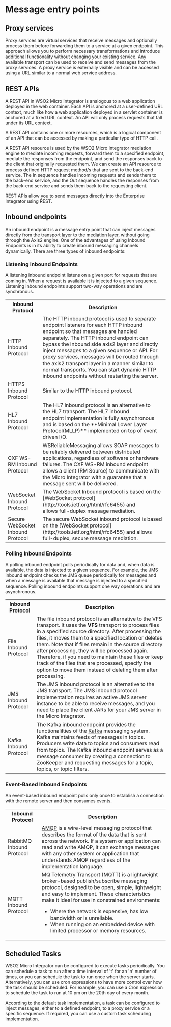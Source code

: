 # Message entry points

## Proxy services

Proxy services are virtual services that receive messages and optionally
process them before forwarding them to a service at a given endpoint.
This approach allows you to perform necessary transformations and
introduce additional functionality without changing your existing
service. Any available transport can be used to receive and send
messages from the proxy services. A proxy service is externally visible
and can be accessed using a URL similar to a normal web service address.

## REST APIs

A REST API in WSO2 Micro Integrator is analogous to a web application
deployed in the web container. Each API is anchored at a
user-defined URL context, much like how a web application deployed in a
servlet container is anchored at a fixed URL context. An API will only
process requests that fall under its URL context. 

A REST API contains one or more resources, which is a logical component of an API that can be
accessed by making a particular type of HTTP call.

A REST API resource is used by the WSO2 Micro Integrator mediation
engine to mediate incoming requests, forward them to a specified
endpoint, mediate the responses from the endpoint, and send the
responses back to the client that originally requested them. We can
create an API resource to process defined HTTP request method/s
that are sent to the back-end service. The In sequence handles incoming
requests and sends them to the back-end service, and the Out sequence
handles the responses from the back-end service and sends them back to
the requesting client.

REST APIs allow you to send messages directly into the Enterprise
Integrator using REST.

## Inbound endpoints

An inbound endpoint is a message entry point that can inject messages directly from the transport
 layer to the mediation layer, without going through the Axis2 engine. One of the advantages of using Inbound Endpoints is in its ability to create inbound messaging channels dynamically. There are three types of inbound endpoints:

### Listening Inbound Endpoints

A listening inbound endpoint listens on a given port for requests that are coming in. When a request is available it is injected to a given sequence. Listening inbound endpoints support two-way operations and are synchronous.

<table>
    <tr>
        <th>Inbound Protocol</th>
        <th>Description</th>
    </tr>
    <tr>
        <td>HTTP Inbound Protocol</td>
        <td>
            The HTTP inbound protocol is used to separate endpoint listeners for each HTTP inbound endpoint so that messages are handled separately. The HTTP inbound endpoint can bypass the inbound side axis2 layer and directly inject messages to a given sequence or API. For proxy services, messages will be routed through the axis2 transport layer in a manner similar to normal transports. You can start dynamic HTTP inbound endpoints without restarting the server.
        </td>
    </tr>
    <tr>
        <td>HTTPS Inbound Protocol</td>
        <td>
            Similar to the HTTP inbound protocol.
        </td>
    </tr>
    <tr>
        <td>HL7 Inbound Protocol</td>
        <td>
            The HL7 inbound protocol is an alternative to the HL7 transport. The HL7 inbound endpoint implementation is fully asynchronous and is based on the **Minimal Lower Layer Protocol(MLLP)** implemented on top of event driven I/O.
        </td>
    </tr>
    <tr>
        <td>CXF WS-RM Inbound Protocol</td>
        <td>
            WS­ReliableMessaging allows SOAP messages to be reliably delivered between distributed applications, regardless of software or hardware failures. The CXF WS­-RM inbound endpoint allows a client (RM Source) to communicate with the Micro Integrator with a guarantee that a message sent will be delivered.
        </td>
    </tr>
    <tr>
        <td>WebSocket Inbound Protocol</td>
        <td>
            The WebSocket Inbound protocol is based on the [WebSocket protocol](http://tools.ietf.org/html/rfc6455) and allows full-duplex message mediation.
        </td>
    </tr>
    <tr>
        <td>Secure WebSocket Inbound Protocol</td>
        <td>
           The secure WebSocket inbound protocol is based on the [WebSocket protocol](http://tools.ietf.org/html/rfc6455) and allows full-duplex, secure message mediation.
        </td>
    </tr>
</table>

### Polling Inbound Endpoints

A polling inbound endpoint polls periodically for data and, when data is available, the data is injected to a given sequence. For example, the JMS inbound endpoint checks the JMS queue periodically for messages and when a message is available that message is injected to a specified sequence. Polling inbound endpoints support one way operations and are
asynchronous.

<table>
    <tr>
        <th>Inbound Protocol</th>
        <th>Description</th>
    </tr>
    <tr>
        <td>File Inbound Protocol</td>
        <td>
            The file inbound protocol is an alternative to the VFS transport. It uses the <b>VFS</b> transport to process files in a specified source directory. After processing the files, it moves them to a specified location or deletes them. Note that if files remain in the source directory after processing, they will be processed again. Therefore, if you need to maintain these files or keep track of the files that are processed, specify the option to move them instead of deleting them after processing.
        </td>
    </tr>
    <tr>
        <td>JMS Inbound Protocol</td>
        <td>
            The JMS inbound protocol is an alternative to the JMS transport. The JMS inbound protocol implementation requires an active JMS server instance to be able to receive messages, and you need to place the client JARs for your JMS server in the Micro Integrator.
        </td>
    </tr>
    <tr>
        <td>Kafka Inbound Protocol</td>
        <td>
            The Kafka inbound endpoint provides the functionalilties of the <a href="http://kafka.apache.org/documentation.html">Kafka</a> messaging system. Kafka maintains feeds of messages in topics. Producers write data to topics and consumers read from topics. The Kafka inbound endpoint serves as a message consumer by creating a connection to ZooKeeper and requesting messages for a topic, topics, or topic filters.
        </td>
    </tr>
</table>

### Event-Based Inbound Endpoints

An event-based inbound endpoint polls only once to establish a connection with the remote server and then consumes events.

<table>
    <tr>
        <th>Inbound Protocol</th>
        <th>Description</th>
    </tr>
    <tr>
        <td>RabbitMQ Inbound Protocol</td>
        <td>
            <a href="http://en.wikipedia.org/wiki/Advanced_Message_Queuing_Protocol">AMQP</a> is a wire-level messaging protocol that describes the format of the data that is sent across the network. If a system or application can read and write AMQP, it can exchange messages with any other system or application that understands AMQP regardless of the implementation language.
        </td>
    </tr>
    <tr>
        <td>MQTT Inbound Protocol</td>
        <td>
            MQ Telemetry Transport (MQTT) is a lightweight broker-based publish/subscribe messaging protocol, designed to be open, simple, lightweight and easy to implement. These characteristics make it ideal for use in constrained environments:
            <ul>
                <li>Where the network is expensive, has low bandwidth or is unreliable.</li>
                <li>When running on an embedded device with limited processor or memory resources.</li>
            </ul>
        </td>
    </tr>
</table>

## Scheduled Tasks

WSO2 Micro Integrator can be configured to execute tasks periodically. You can schedule a task to run after a time interval of
't' for an 'n' number of times, or you can schedule the task to run once when the server starts. Alternatively, you can use cron expressions to have more control over how the task should be scheduled. For example, you can use a Cron expression to schedule the task to run at 10 pm on the 20th day of every month.

According to the default task implementation, a task can be configured to inject messages, either to a defined endpoint, to a
proxy service or a specific sequence. If required, you can use a custom task scheduling implementation.